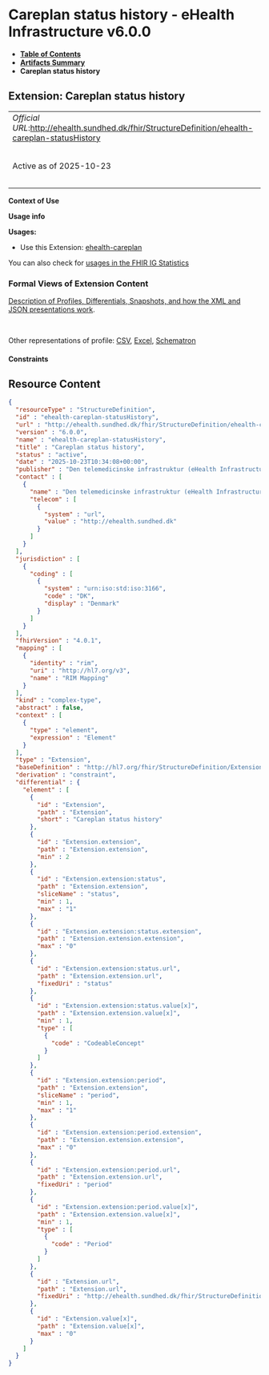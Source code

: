 # Careplan status history - eHealth Infrastructure v6.0.0

* [**Table of Contents**](toc.md)
* [**Artifacts Summary**](artifacts.md)
* **Careplan status history**

## Extension: Careplan status history 

| | |
| :--- | :--- |
| *Official URL*:http://ehealth.sundhed.dk/fhir/StructureDefinition/ehealth-careplan-statusHistory | *Version*:6.0.0 |
| Active as of 2025-10-23 | *Computable Name*:ehealth-careplan-statusHistory |

**Context of Use**

**Usage info**

**Usages:**

* Use this Extension: [ehealth-careplan](StructureDefinition-ehealth-careplan.md)

You can also check for [usages in the FHIR IG Statistics](https://packages2.fhir.org/xig/dk.ehealth.sundhed.fhir.ig.core|current/StructureDefinition/ehealth-careplan-statusHistory)

### Formal Views of Extension Content

 [Description of Profiles, Differentials, Snapshots, and how the XML and JSON presentations work](http://build.fhir.org/ig/FHIR/ig-guidance/readingIgs.html#structure-definitions). 

 

Other representations of profile: [CSV](StructureDefinition-ehealth-careplan-statusHistory.csv), [Excel](StructureDefinition-ehealth-careplan-statusHistory.xlsx), [Schematron](StructureDefinition-ehealth-careplan-statusHistory.sch) 

#### Constraints



## Resource Content

```json
{
  "resourceType" : "StructureDefinition",
  "id" : "ehealth-careplan-statusHistory",
  "url" : "http://ehealth.sundhed.dk/fhir/StructureDefinition/ehealth-careplan-statusHistory",
  "version" : "6.0.0",
  "name" : "ehealth-careplan-statusHistory",
  "title" : "Careplan status history",
  "status" : "active",
  "date" : "2025-10-23T10:34:08+00:00",
  "publisher" : "Den telemedicinske infrastruktur (eHealth Infrastructure)",
  "contact" : [
    {
      "name" : "Den telemedicinske infrastruktur (eHealth Infrastructure)",
      "telecom" : [
        {
          "system" : "url",
          "value" : "http://ehealth.sundhed.dk"
        }
      ]
    }
  ],
  "jurisdiction" : [
    {
      "coding" : [
        {
          "system" : "urn:iso:std:iso:3166",
          "code" : "DK",
          "display" : "Denmark"
        }
      ]
    }
  ],
  "fhirVersion" : "4.0.1",
  "mapping" : [
    {
      "identity" : "rim",
      "uri" : "http://hl7.org/v3",
      "name" : "RIM Mapping"
    }
  ],
  "kind" : "complex-type",
  "abstract" : false,
  "context" : [
    {
      "type" : "element",
      "expression" : "Element"
    }
  ],
  "type" : "Extension",
  "baseDefinition" : "http://hl7.org/fhir/StructureDefinition/Extension",
  "derivation" : "constraint",
  "differential" : {
    "element" : [
      {
        "id" : "Extension",
        "path" : "Extension",
        "short" : "Careplan status history"
      },
      {
        "id" : "Extension.extension",
        "path" : "Extension.extension",
        "min" : 2
      },
      {
        "id" : "Extension.extension:status",
        "path" : "Extension.extension",
        "sliceName" : "status",
        "min" : 1,
        "max" : "1"
      },
      {
        "id" : "Extension.extension:status.extension",
        "path" : "Extension.extension.extension",
        "max" : "0"
      },
      {
        "id" : "Extension.extension:status.url",
        "path" : "Extension.extension.url",
        "fixedUri" : "status"
      },
      {
        "id" : "Extension.extension:status.value[x]",
        "path" : "Extension.extension.value[x]",
        "min" : 1,
        "type" : [
          {
            "code" : "CodeableConcept"
          }
        ]
      },
      {
        "id" : "Extension.extension:period",
        "path" : "Extension.extension",
        "sliceName" : "period",
        "min" : 1,
        "max" : "1"
      },
      {
        "id" : "Extension.extension:period.extension",
        "path" : "Extension.extension.extension",
        "max" : "0"
      },
      {
        "id" : "Extension.extension:period.url",
        "path" : "Extension.extension.url",
        "fixedUri" : "period"
      },
      {
        "id" : "Extension.extension:period.value[x]",
        "path" : "Extension.extension.value[x]",
        "min" : 1,
        "type" : [
          {
            "code" : "Period"
          }
        ]
      },
      {
        "id" : "Extension.url",
        "path" : "Extension.url",
        "fixedUri" : "http://ehealth.sundhed.dk/fhir/StructureDefinition/ehealth-careplan-statusHistory"
      },
      {
        "id" : "Extension.value[x]",
        "path" : "Extension.value[x]",
        "max" : "0"
      }
    ]
  }
}

```

